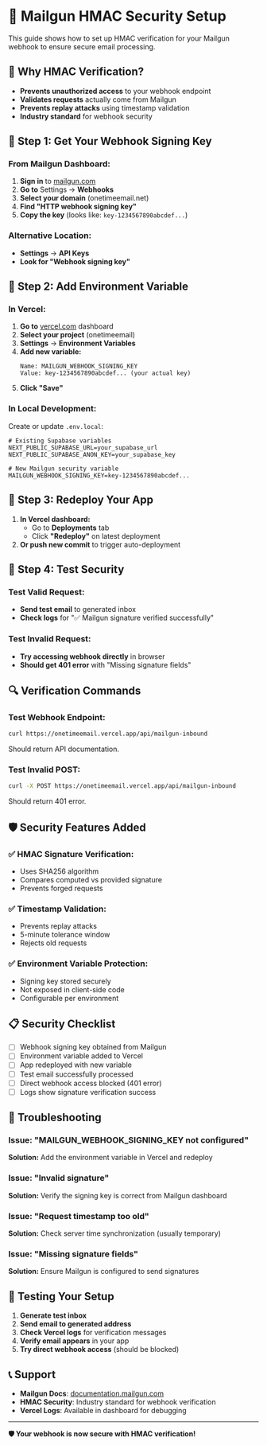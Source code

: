 # 🔐 Mailgun HMAC Security Setup

This guide shows how to set up HMAC verification for your Mailgun webhook to ensure secure email processing.

## 🎯 Why HMAC Verification?

- **Prevents unauthorized access** to your webhook endpoint
- **Validates requests** actually come from Mailgun
- **Prevents replay attacks** using timestamp validation
- **Industry standard** for webhook security

## 🔑 Step 1: Get Your Webhook Signing Key

### From Mailgun Dashboard:
1. **Sign in** to [mailgun.com](https://mailgun.com)
2. **Go to** Settings → **Webhooks**
3. **Select your domain** (onetimeemail.net)
4. **Find "HTTP webhook signing key"**
5. **Copy the key** (looks like: `key-1234567890abcdef...`)

### Alternative Location:
- **Settings** → **API Keys**
- **Look for "Webhook signing key"**

## 🔧 Step 2: Add Environment Variable

### In Vercel:
1. **Go to** [vercel.com](https://vercel.com) dashboard
2. **Select your project** (onetimeemail)
3. **Settings** → **Environment Variables**
4. **Add new variable:**
   ```
   Name: MAILGUN_WEBHOOK_SIGNING_KEY
   Value: key-1234567890abcdef... (your actual key)
   ```
5. **Click "Save"**

### In Local Development:
Create or update `.env.local`:
```env
# Existing Supabase variables
NEXT_PUBLIC_SUPABASE_URL=your_supabase_url
NEXT_PUBLIC_SUPABASE_ANON_KEY=your_supabase_key

# New Mailgun security variable
MAILGUN_WEBHOOK_SIGNING_KEY=key-1234567890abcdef...
```

## 🚀 Step 3: Redeploy Your App

1. **In Vercel dashboard:**
   - Go to **Deployments** tab
   - Click **"Redeploy"** on latest deployment
2. **Or push new commit** to trigger auto-deployment

## 🧪 Step 4: Test Security

### Test Valid Request:
- **Send test email** to generated inbox
- **Check logs** for "✅ Mailgun signature verified successfully"

### Test Invalid Request:
- **Try accessing webhook directly** in browser
- **Should get 401 error** with "Missing signature fields"

## 🔍 Verification Commands

### Test Webhook Endpoint:
```bash
curl https://onetimeemail.vercel.app/api/mailgun-inbound
```
Should return API documentation.

### Test Invalid POST:
```bash
curl -X POST https://onetimeemail.vercel.app/api/mailgun-inbound
```
Should return 401 error.

## 🛡️ Security Features Added

### ✅ HMAC Signature Verification:
- Uses SHA256 algorithm
- Compares computed vs provided signature
- Prevents forged requests

### ✅ Timestamp Validation:
- Prevents replay attacks
- 5-minute tolerance window
- Rejects old requests

### ✅ Environment Variable Protection:
- Signing key stored securely
- Not exposed in client-side code
- Configurable per environment

## 📋 Security Checklist

- [ ] Webhook signing key obtained from Mailgun
- [ ] Environment variable added to Vercel
- [ ] App redeployed with new variable
- [ ] Test email successfully processed
- [ ] Direct webhook access blocked (401 error)
- [ ] Logs show signature verification success

## 🔧 Troubleshooting

### Issue: "MAILGUN_WEBHOOK_SIGNING_KEY not configured"
**Solution:** Add the environment variable in Vercel and redeploy

### Issue: "Invalid signature"
**Solution:** Verify the signing key is correct from Mailgun dashboard

### Issue: "Request timestamp too old"
**Solution:** Check server time synchronization (usually temporary)

### Issue: "Missing signature fields"
**Solution:** Ensure Mailgun is configured to send signatures

## 🎯 Testing Your Setup

1. **Generate test inbox**
2. **Send email to generated address**
3. **Check Vercel logs** for verification messages
4. **Verify email appears** in your app
5. **Try direct webhook access** (should be blocked)

## 📞 Support

- **Mailgun Docs**: [documentation.mailgun.com](https://documentation.mailgun.com/en/latest/api-webhooks.html)
- **HMAC Security**: Industry standard for webhook verification
- **Vercel Logs**: Available in dashboard for debugging

---

**🛡️ Your webhook is now secure with HMAC verification!** 